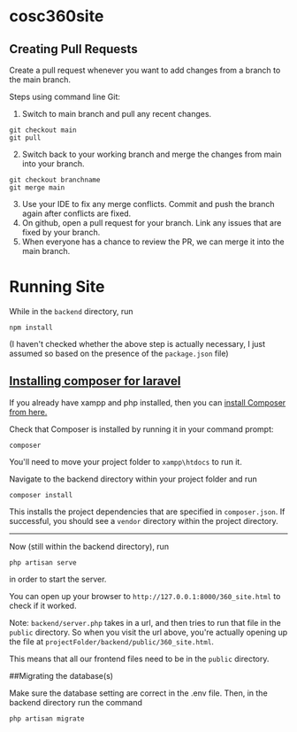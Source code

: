 # cosc360site

## Creating Pull Requests
Create a pull request whenever you want to add changes from a branch to the main branch.

Steps using command line Git:
1. Switch to main branch and pull any recent changes.
```
git checkout main
git pull
```
2. Switch back to your working branch and merge the changes from main into your branch.
```
git checkout branchname
git merge main
```
3. Use your IDE to fix any merge conflicts. Commit and push the branch again after conflicts are fixed.
4. On github, open a pull request for your branch. Link any issues that are fixed by your branch.
5. When everyone has a chance to review the PR, we can merge it into the main branch.

# Running Site
While in the `backend` directory, run 
```
npm install
```
(I haven't checked whether the above step is actually necessary, I just assumed so based on the presence of the `package.json` file)

## [Installing composer for laravel](https://monovm.com/blog/how-to-install-laravel-on-local-host-xampp/)

If you already have xampp and php installed, then you can [install Composer from here.](https://getcomposer.org/)

Check that Composer is installed by running it in your command prompt:
```
composer
```

You'll need to move your project folder to `xampp\htdocs` to run it.

Navigate to the backend directory within your project folder and run
```
composer install
```
This installs the project dependencies that are specified in `composer.json`. If successful, you should see a `vendor` directory within the project directory.

---

Now (still within the backend directory), run

```
php artisan serve
```
in order to start the server.

You can open up your browser to `http://127.0.0.1:8000/360_site.html` to check if it worked.

Note: `backend/server.php` takes in a url, and then tries to run that file in the `public` directory. So when you visit the url above, you're actually opening up the file at `projectFolder/backend/public/360_site.html`.

This means that all our frontend files need to be in the `public` directory.

##Migrating the database(s)

Make sure the database setting are correct in the .env file. Then, in the backend directory run the command

```
php artisan migrate
```

